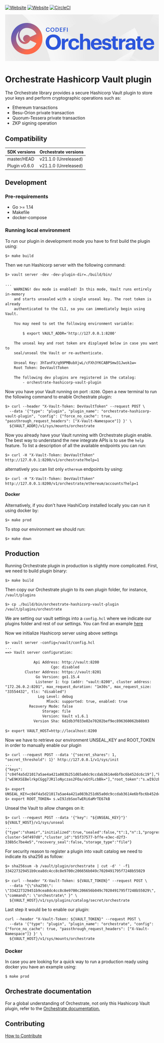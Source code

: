 [![Website](https://img.shields.io/website?label=documentation&url=https%3A%2F%2Fdocs.orchestrate.pegasys.tech%2F)](https://docs.orchestrate.pegasys.tech/)
[![Website](https://img.shields.io/website?label=website&url=https%3A%2F%2Fpegasys.tech%2Forchestrate%2F)](https://pegasys.tech/orchestrate/)
[![CircleCI](https://img.shields.io/circleci/build/gh/ConsenSys/orchestrate-hashicorp-vault-plugin?token=8a52ab8f0640f5bee56991cd30d808f735749dbf)](https://circleci.com/gh/PegaSysEng/orchestrate-hashicorp-vault-plugin)

![](/img/codefi_orchestrate_logo.png)

# Orchestrate Hashicorp Vault plugin

The Orchestrate library provides a secure Hashicorp Vault plugin to store your keys and perform
 cryptographic operations such as:
 - Ethereum transactions
 - Besu-Orion private transaction
 - Quorum-Tessera private transaction
 - ZKP signing operation

## Compatibility

| SDK versions        | Orchestrate versions       |
| ------------------- | -------------------------- |
| master/HEAD         | v21.1.0 (Unreleased)		   |
| Plugin v0.6.0       | v21.1.0 (Unreleased) 		   |

## Development

### Pre-requirements
- Go >= 1.14
- Makefile
- docker-compose

### Running local environment

To run our plugin in development mode you have to first build the plugin using:
```
$> make build
```

Then we run Hashicorp server with the following command:
```
$> vault server -dev -dev-plugin-dir=./build/bin/

...
    WARNING! dev mode is enabled! In this mode, Vault runs entirely in-memory
    and starts unsealed with a single unseal key. The root token is already
    authenticated to the CLI, so you can immediately begin using Vault.
    
    You may need to set the following environment variable:
    
        $ export VAULT_ADDR='http://127.0.0.1:8200'
    
    The unseal key and root token are displayed below in case you want to
    seal/unseal the Vault or re-authenticate.
    
    Unseal Key: 3hTanFX/q99PMBubXjwL/cFXh3YKCABPSmw31Jwok1w=
    Root Token: DevVaultToken
    
    The following dev plugins are registered in the catalog:
        - orchestrate-hashicorp-vault-plugin
```

Now you have your Vault running on port `:8200`. Open  a new terminal to run the following command to
enable Orchestrate plugin:
```
$> curl --header "X-Vault-Token: DevVaultToken" --request POST \
  --data '{"type": "plugin", "plugin_name": "orchestrate-hashicorp-vault-plugin", "config": {"force_no_cache": true, "passthrough_request_headers": ["X-Vault-Namespace"]} }' \
  ${VAULT_ADDR}/v1/sys/mounts/orchestrate
```

Now you already have your Vault running with Orchestrate plugin enable. The best way to understand the new
 integrate APIs is to use the `help` feature. To list a description of all the available endpoints you can run:
```
$> curl -H "X-Vault-Token: DevVaultToken" http://127.0.0.1:8200/v1/orchestrate?help=1
```

alternatively you can list only `ethereum` endpoints by using:
```
$> curl -H "X-Vault-Token: DevVaultToken" http://127.0.0.1:8200/v1/orchestrate/ethereum/accounts?help=1
```

#### Docker 
Alternatively, if you don't have HashiCorp installed locally you can run it using docker by:
```
$> make prod
```
To stop our environment we should run:
```
$> make down
```


## Production

Running Orchestrate plugin in production is slightly more complicated. First, we need to build plugin binary:
```
$> make build
```

Then copy our Orchestrate plugin to its own plugin folder, for instance, `/vault/plugins`
```
$> cp ./build/bin/orchestrate-hashicorp-vault-plugin /vault/plugins/orchestrate
```


We are setting our vault settings into a `config.hcl` where we indicate our plugins folder and rest of our
settings. You can find an example [here](./docker/config.hcl)

Now we initialize Hashicorp server using above settings
```
$> vault server -config=/vault/config.hcl
...
==> Vault server configuration:

             Api Address: http://vault:8200
                     Cgo: disabled
         Cluster Address: https://vault:8201
              Go Version: go1.15.4
              Listener 1: tcp (addr: "vault:8200", cluster address: "172.26.0.2:8201", max_request_duration: "1m30s", max_request_size: "33554432", tls: "disabled")
               Log Level: debug
                   Mlock: supported: true, enabled: true
           Recovery Mode: false
                 Storage: file
                 Version: Vault v1.6.1
             Version Sha: 6d2db3f033e02e70202bef9ec896360062b88b03

$> export VAULT_HOST=http://localhost:8200
```

Now we have to retrieve our environment UNSEAL_KEY and ROOT_TOKEN in order to manually enable our plugin
```
$> curl --request POST --data '{"secret_shares": 1, "secret_threshold": 1}' http://127.0.0.1/v1/sys/init
...
{"keys":["c04f4a5d21017a5ae4a421a083b251d65a0dc9ccdab3614e6bfbc6b452dc6c19"],"keys_base64":["wE9KXSEBelrkpCGgg7JR1loNyczas2FOa/vGtFLcbBk="],"root_token":"s.wI9JzbSooTwERi6aMrTE67kB"}

$> export UNSEAL_KEY=c04f4a5d21017a5ae4a421a083b251d65a0dc9ccdab3614e6bfbc6b452dc6c19
$> export ROOT_TOKEN= s.wI9JzbSooTwERi6aMrTE67kB
```

Unseal the Vault to allow changes on it:
```
$> curl --request POST --data '{"key": "${UNSEAL_KEY}"}' ${VAULT_HOST}/v1/sys/unseal
...
{"type":"shamir","initialized":true,"sealed":false,"t":1,"n":1,"progress":0,"nonce":"","version":"1.6.1","migration":false,"cluster_name":"vault-cluster-54f497d8","cluster_id":"b5f37577-bffe-e3ec-d2f3-338b5c7be4e5","recovery_seal":false,"storage_type":"file"}
```

For security reason to register a plugin into vault catalog we need to indicate its sha256 as follow:  
```
$> sha256sum -b /vault/plugin/orchestrate | cut -d' ' -f1
334227329451b9cea8dc4cc8c8e9700c206656b049c7020491795f7248b55029

$> curl --header "X-Vault-Token: ${VAULT_TOKEN}" --request POST \
  --data "{\"sha256\": \"334227329451b9cea8dc4cc8c8e9700c206656b049c7020491795f7248b55029\", \"command\": \"orchestrate\" }" \
  ${VAULT_HOST}/v1/sys/plugins/catalog/secret/orchestrate
```

Last step it would be to enable our plugin:
```
curl --header "X-Vault-Token: ${VAULT_TOKEN}" --request POST \
  --data '{"type": "plugin", "plugin_name": "orchestrate", "config": {"force_no_cache": true, "passthrough_request_headers": ["X-Vault-Namespace"]} }' \
  ${VAULT_HOST}/v1/sys/mounts/orchestrate
```

### Docker
In case you are looking for a quick way to run a production ready using docker you have an example using:
```
$ make prod
```

## Orchestrate documentation

For a global understanding of Orchestrate, not only this Hashicorp Vault plugin, refer to the
[Orchestrate documentation.](https://docs.orchestrate.consensys.net/)


## Contributing
[How to Contribute](CONTRIBUTING.md)
